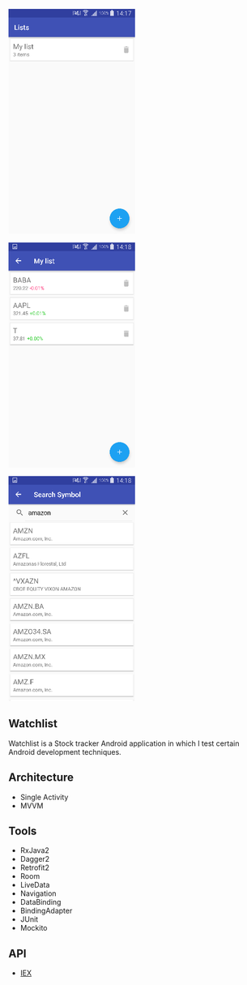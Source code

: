 ![Alt text](/screenshots/sc-resized-1.png?raw=true)

![Alt text](/screenshots/sc-resized-2.png?raw=true)

![Alt text](/screenshots/sc-resized-3.png?raw=true)

## Watchlist

Watchlist is a Stock tracker Android application in which I test certain Android development techniques.

## Architecture

- Single Activity
- MVVM

## Tools

- RxJava2
- Dagger2
- Retrofit2
- Room
- LiveData
- Navigation
- DataBinding
- BindingAdapter
- JUnit
- Mockito

## API

- [IEX](https://iextrading.com/developer/docs/)
